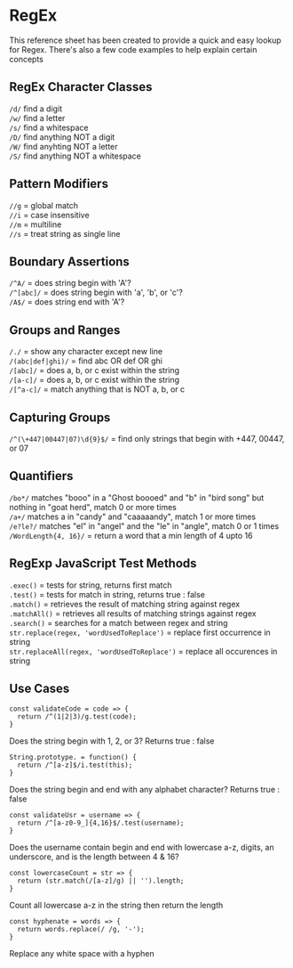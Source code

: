 # RegEx
This reference sheet has been created to provide a quick and easy lookup for Regex. There's also a few code examples to help explain certain concepts

## RegEx Character Classes

```/d/``` find a digit<br>
```/w/``` find a letter<br>
```/s/``` find a whitespace<br>
```/D/``` find anything NOT a digit<br>
```/W/``` find anyhting NOT a letter<br>
```/S/``` find anything NOT a whitespace<br>

## Pattern Modifiers

```//g``` = global match<br>
```//i``` = case insensitive<br>
```//m``` = multiline<br>
```//s``` = treat string as single line<br>

## Boundary Assertions

```/^A/``` = does string begin with 'A'?<br>
```/^[abc]/``` = does string begin with 'a', 'b', or 'c'?<br>
```/A$/``` = does string end with 'A'?<br>

## Groups and Ranges

```/./``` = show any character except new line<br>
```/(abc|def|ghi)/``` = find abc OR def OR ghi<br>
```/[abc]/``` = does a, b, or c exist within the string<br>
```/[a-c]/``` = does a, b, or c exist within the string<br>
```/[^a-c]/``` = match anything that is NOT a, b, or c<br>

## Capturing Groups
```/^(\+447|00447|07)\d{9}$/``` = find only strings that begin with +447, 00447, or 07

## Quantifiers
```/bo*/``` matches "booo" in a "Ghost boooed" and "b" in "bird song" but nothing in "goat herd", match 0 or more times<br>
```/a+/``` matches a in "candy" and "caaaaandy", match 1 or more times<br>
```/e?le?/``` matches "el" in "angel" and the "le" in "angle", match 0 or 1 times<br>
```/WordLength{4, 16}/``` = return a word that a min length of 4 upto 16<br>

## RegExp JavaScript Test Methods

```.exec()``` = tests for string, returns first match<br>
```.test()``` = tests for match in string, returns true : false<br>
```.match()``` = retrieves the result of matching string against regex<br>
```.matchAll()``` = retrieves all results of matching strings against regex<br>
```.search()``` = searches for a match between regex and string<br>
```str.replace(regex, 'wordUsedToReplace')``` = replace first occurrence in string<br>
```str.replaceAll(regex, 'wordUsedToReplace')``` = replace all occurences in string<br>

## Use Cases
```
const validateCode = code => {
  return /^(1|2|3)/g.test(code);
}
```
Does the string begin with 1, 2, or 3? Returns true : false
```
String.prototype. = function() {
  return /^[a-z]$/i.test(this);
}
```
Does the string begin and end with any alphabet character? Returns true : false
```
const validateUsr = username => {
  return /^[a-z0-9_]{4,16}$/.test(username);
}
```
Does the username contain begin and end with lowercase a-z, digits, an underscore, and is the length between 4 & 16?
```
const lowercaseCount = str => {
  return (str.match(/[a-z]/g) || '').length;
}
```
Count all lowercase a-z in the string then return the length

```
const hyphenate = words => {
  return words.replace(/ /g, '-');
}
```
Replace any white space with a hyphen
